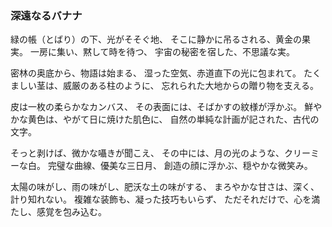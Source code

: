 ### 深遠なるバナナ

緑の帳（とばり）の下、光がそそぐ地、
そこに静かに吊るされる、黄金の果実。
一房に集い、黙して時を待つ、
宇宙の秘密を宿した、不思議な実。

密林の奥底から、物語は始まる、
湿った空気、赤道直下の光に包まれて。
たくましい茎は、威厳のある柱のように、
忘れられた大地からの贈り物を支える。

皮は一枚の柔らかなカンバス、
その表面には、そばかすの紋様が浮かぶ。
鮮やかな黄色は、やがて日に焼けた肌色に、
自然の単純な計画が記された、古代の文字。

そっと剥けば、微かな囁きが聞こえ、
その中には、月の光のような、クリーミーな白。
完璧な曲線、優美な三日月、
創造の顔に浮かぶ、穏やかな微笑み。

太陽の味がし、雨の味がし、肥沃な土の味がする、
まろやかな甘さは、深く、計り知れない。
複雑な装飾も、凝った技巧もいらず、
ただそれだけで、心を満たし、感覚を包み込む。

